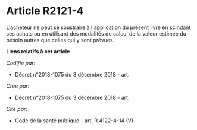 # Article R2121-4

L'acheteur ne peut se soustraire à l'application du présent livre en scindant ses achats ou en utilisant des modalités de
calcul de la valeur estimée du besoin autres que celles qui y sont prévues.

**Liens relatifs à cet article**

_Codifié par_:

  - Décret n°2018-1075 du 3 décembre 2018 - art.

_Créé par_:

  - Décret n°2018-1075 du 3 décembre 2018 - art.

_Cité par_:

  - Code de la santé publique - art. R.4122-4-14 (V)
